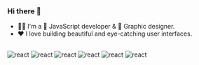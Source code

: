 ### Hi there 👋

- 💁‍♂️ I'm a 🤖 JavaScript developer & 🎨 Graphic designer.
- ♥️ I love building beautiful and eye-catching user interfaces.

<br>
<img alt="react" src="https://img.shields.io/badge/HTML5%20-%2320232a.svg?&style=for-the-badge&logo=html5"/>
<img alt="react" src="https://img.shields.io/badge/CSS3%20-%2320232a.svg?&style=for-the-badge&logo=css3"/>
<img alt="react" src="https://img.shields.io/badge/javascript%20-%2320232a.svg?&style=for-the-badge&logo=javascript"/>
<img alt="react" src="https://img.shields.io/badge/react%20-%2320232a.svg?&style=for-the-badge&logo=react"/>
<img  alt="react" src="https://img.shields.io/badge/nodejs%20-%2320232a.svg?&style=for-the-badge&logo=node.js" />
<img  alt="react" src="https://img.shields.io/badge/figma%20-%2320232a.svg?&style=for-the-badge&logo=figma" />
<br>



<!-- [![Top Langs](https://github-readme-stats.vercel.app/api/top-langs/?username=rohanSoni2033)](https://github.com/rohanSoni2033/github-readme-stats)

**rohanSoni2033/rohanSoni2033** is a ✨ _special_ ✨ repository because its `README.md` (this file) appears on your GitHub profile.

Here are some ideas to get you started:

- 🔭 I’m currently working on ...
- 🌱 I’m currently learning ...
- 👯 I’m looking to collaborate on ...
- 🤔 I’m looking for help with ...
- 💬 Ask me about ...
- 📫 How to reach me: ...
- 😄 Pronouns: ...
- ⚡ Fun fact: ...
-->
